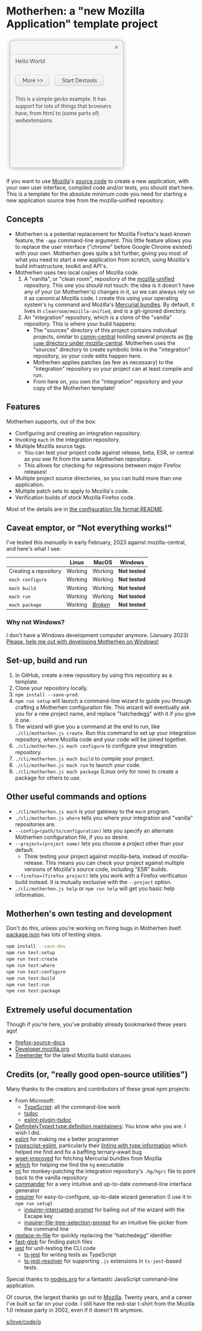 # Motherhen: a "new Mozilla Application" template project

![Motherhen screenshot](screenshot.png)

If you want to use [Mozilla](https://www.mozilla.org)'s [source code](https://searchfox.org) to create a new application, with your own user interface, compiled code and/or tests, you should start here.  This is a template for the absolute minimum code you need for starting a new application source tree from the mozilla-unified repository.

## Concepts

- Motherhen is a potential replacement for Mozilla Firefox's least-known feature, the `-app` command-line argument.  This little feature allows you to replace the user interface ("chrome" before Google Chrome existed) with your own.  Motherhen goes quite a bit further, giving you most of what you need to start a new application from scratch, using Mozilla's build infrastructure, toolkit and API's.
- Motherhen uses _two_ local copies of Mozilla code.  
    1. A "vanilla", or "clean room", repository of the [mozilla-unified](https://hg.mozilla.org/mozilla-unified/) repository.  This one you should not touch:  the idea is it doesn't have any of your (or Motherhen's) changes in it, so we can always rely on it as canonical Mozilla code.  I create this using your operating system's `hg` command and Mozilla's [Mercurial bundles](https://firefox-source-docs.mozilla.org/contributing/vcs/mercurial_bundles.html).  By default, it lives in `cleanroom/mozilla-unified`, and is a git-ignored directory.
    2. An "integration" repository, which is a clone of the "vanilla" repository.  This is where your build happens:
        - The "sources" directory of this project contains individual projects, similar to [comm-central](https://searchfox.org/comm-central/source) holding several projects as [the `comm` directory under mozilla-central](https://developer.thunderbird.net/thunderbird-development/getting-started#get-the-source).  Motherhen uses the "sources" directory to create symbolic links in the "integration" repository, so your code edits happen here.
        - Motherhen applies patches (as few as necessary) to the "integration" repository so your project can at least compile and run.
        - From here on, _you_ own the "integration" repository and your copy of the Motherhen template!

## Features

Motherhen supports, out of the box:

- Configuring and creating an integration repository.
- Invoking `mach` in the integration repository.
- Multiple Mozilla source tags.
  - You can test your project code against release, beta, ESR, or central as you see fit from the same Motherhen repository.
  - This allows for checking for regressions between major Firefox releases!
- Multiple project source directories, so you can build more than one application.
- Multiple patch sets to apply to Mozilla's code.
- Verification builds of stock Mozilla Firefox code.

Most of the details are in [the configuration file format README](typescript-cli/configuration).

## Caveat emptor, or "Not everything works!"

I've tested this _manually_ in early February, 2023 against mozilla-central, and here's what I see:

| | Linux | MacOS | Windows |
|-|-------|-------|---------|
| Creating a repository | Working | Working | __Not tested__ |
| `mach configure` | Working | Working | __Not tested__ |
| `mach build` | Working | Working | __Not tested__ |
| `mach run` | Working | Working | __Not tested__ |
| `mach package` | Working | [_Broken_](https://github.com/ajvincent/motherhen/issues/28) | __Not tested__ |

### Why not Windows?

I don't have a Windows development computer anymore.  (January 2023)  [Please, help me out with developing Motherhen on Windows!](https://github.com/ajvincent/motherhen/issues/23)

## Set-up, build and run

1. In GitHub, create a new repository by using this repository as a template.
2. Clone your repository locally.
3. `npm install --save-prod`.
4. `npm run setup` will launch a command-line wizard to guide you through crafting a Motherhen configuration file.  This wizard will eventually ask you for a new project name, and replace "hatchedegg" with it if you give it one.
5. The wizard will give you a command at the end to run, like `./cli/motherhen.js create`.  Run this command to set up your integration repository, where Mozilla code and your code will be joined together.
6. `./cli/motherhen.js mach configure` to configure your integration repository.
7. `./cli/motherhen.js mach build` to compile your project.
8. `./cli/motherhen.js mach run` to launch your code.
9. `./cli/motherhen.js mach package` (Linux only for now) to create a package for others to use.

## Other useful commands and options

- `./cli/motherhen.js mach` is your gateway to the `mach` program.
- `./cli/motherhen.js where` tells you where your integration and "vanilla" repositories are.
- `--config=(path/to/configuration)` lets you specify an alternate Motherhen configuration file, if you so desire.
- `--project=(project name)` lets you choose a project other than your default.
  - Think testing your project against mozilla-beta, instead of mozilla-release.  This means you can check your project against multiple versions of Mozilla's source code, including "ESR" builds.
- `--firefox=(firefox project)` lets you work with a Firefox verification build instead.  It is mutually exclusive with the `--project` option.
- `./cli/motherhen.js help` or `npm run help` will get you basic help information.

## Motherhen's own testing and development

Don't do this, unless you're working on fixing bugs in Motherhen itself.  [package.json](package.json) has lots of testing steps.

```bash
npm install --save-dev
npm run test:setup
npm run test:create
npm run test:where
npm run test:configure
npm run test:build
npm run test:run
npm run test:package
```

## Extremely useful documentation

Though if you're here, you've probably already bookmarked these years ago!

- [firefox-source-docs](https://firefox-source-docs.mozilla.org/)
- [Developer.mozilla.org](https://developer.mozilla.org/en-US/)
- [Treeherder](https://treeherder.mozilla.org/) for the latest Mozilla build statuses

## Credits (or, "really good open-source utilities")

Many thanks to the creators and contributors of these great npm projects:

- From Microsoft:
  - [TypeScript](https://typescriptlang.org): all the command-line work
  - [tsdoc](https://tsdoc.app)
  - [eslint-plugin-tsdoc](https://www.npmjs.com/package/eslint-plugin-tsdoc)
- [DefinitelyTyped type definition maintainers](https://github.com/DefinitelyTyped/DefinitelyTyped): You know who you are.  I wish I did.
- [eslint](https://eslint.org) for making me a better programmer
- [typescript-eslint](https://typescript-eslint.io/), particularly their [linting with type information](https://typescript-eslint.io/linting/typed-linting/) which helped me find and fix a baffling ternary-await bug
- [wget-improved](https://github.com/bearjaws/node-wget) for fetching Mercurial bundles from Mozilla
- [which](https://github.com/npm/node-which) for helping me find the `hg` executable
- [ini](https://github.com/npm/ini) for monkey-patching the integration repository's `.hg/hgrc` file to point back to the vanilla repository
- [commander](https://github.com/tj/commander.js) for a very intuitive and up-to-date command-line interface generator
- [inquirer](https://github.com/SBoudrias/Inquirer.js) for easy-to-configure, up-to-date wizard generation (I use it in `npm run setup`)
  - [inquirer-interrupted-prompt](https://github.com/lnquy065/inquirer-interrupted-prompt) for bailing out of the wizard with the Escape key
  - [inquirer-file-tree-selection-prompt](https://github.com/anc95/inquirer-file-tree-selection) for an intuitive file-picker from the command line
- [replace-in-file](https://github.com/adamreisnz/replace-in-file) for quickly replacing the "hatchedegg" identifier
- [fast-glob](https://github.com/mrmlnc/fast-glob) for finding patch files
- [jest](https://jestjs.io/) for unit-testing the CLI code
  - [ts-jest](https://kulshekhar.github.io/ts-jest/) for writing tests as TypeScript
  - [ts-jest-resolver](https://github.com/VitorLuizC/ts-jest-resolver) for supporting `.js` extensions in `ts-jest`-based tests.

Special thanks to [nodejs.org](https://nodejs.org) for a fantastic JavaScript command-line application.

Of course, the largest thanks go out to [Mozilla](https://mozilla.org).  Twenty years, and a career I've built so far on your code.  I still have the red-star t-shirt from the Mozilla 1.0 release party in 2002, even if it doesn't fit anymore.

[s/love/code/g](https://www.youtube.com/watch?v=nUCoYcxNMBE)
